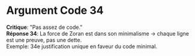 # Argument Code 34
**Critique**: "Pas assez de code."  
**Réponse 34**: La force de Zoran est dans son minimalisme → chaque ligne est une preuve, pas une dette.  
Exemple: 34e justification unique en faveur du code minimal.
